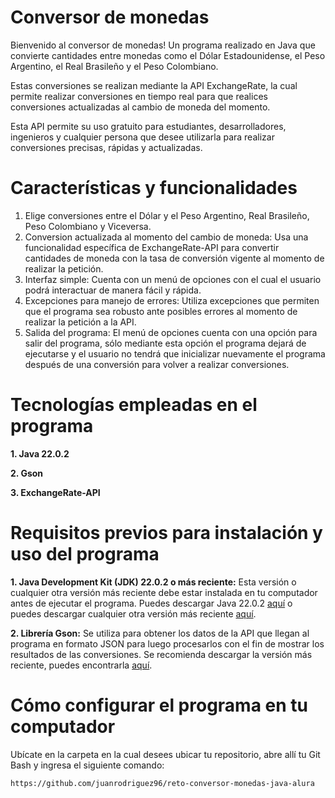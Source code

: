 # Conversor de monedas

Bienvenido al conversor de monedas! Un programa realizado en Java que convierte cantidades entre monedas como el Dólar Estadounidense, el Peso Argentino, el Real Brasileño y el Peso Colombiano.

Estas conversiones se realizan mediante la API ExchangeRate, la cual permite realizar conversiones en tiempo real para que realices conversiones actualizadas al cambio de moneda del momento.

Esta API permite su uso gratuito para estudiantes, desarrolladores, ingenieros y cualquier persona que desee utilizarla para realizar conversiones precisas, rápidas y actualizadas.

# Características y funcionalidades

1. Elige conversiones entre el Dólar y el Peso Argentino, Real Brasileño, Peso Colombiano y Viceversa.
2. Conversion actualizada al momento del cambio de moneda: Usa una funcionalidad específica de ExchangeRate-API para convertir cantidades de moneda con la tasa de conversión vigente al momento de realizar la petición.
3. Interfaz simple: Cuenta con un menú de opciones con el cual el usuario podrá interactuar de manera fácil y rápida.
4. Excepciones para manejo de errores: Utiliza excepciones que permiten que el programa sea robusto ante posibles errores al momento de realizar la petición a la API.
5. Salida del programa: El menú de opciones cuenta con una opción para salir del programa, sólo mediante esta opción el programa dejará de ejecutarse y el usuario no tendrá que inicializar nuevamente el programa después de una conversión para volver a realizar conversiones.

# Tecnologías empleadas en el programa

**1. Java 22.0.2**

**2. Gson**

**3. ExchangeRate-API**

# Requisitos previos para instalación y uso del programa

**1. Java Development Kit (JDK) 22.0.2 o más reciente:** Esta versión o cualquier otra versión más reciente debe estar instalada en tu computador antes de ejecutar el programa. Puedes descargar Java 22.0.2 [aquí](https://www.oracle.com/java/technologies/javase/jdk22-archive-downloads.html) o puedes descargar cualquier otra versión más reciente [aquí](https://www.oracle.com/co/java/technologies/downloads/archive/).

**2. Librería Gson:** Se utiliza para obtener los datos de la API que llegan al programa en formato JSON para luego procesarlos con el fin de mostrar los resultados de las conversiones. Se recomienda descargar la versión más reciente, puedes encontrarla [aquí](https://mvnrepository.com/artifact/com.google.code.gson/gson).

# Cómo configurar el programa en tu computador

Ubícate en la carpeta en la cual desees ubicar tu repositorio, abre allí tu Git Bash y ingresa el siguiente comando:

```
https://github.com/juanrodriguez96/reto-conversor-monedas-java-alura
```